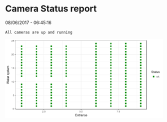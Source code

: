 Camera Status report
================
08/06/2017 - 06:45:16

    All cameras are up and running

![](camreport_files/figure-markdown_github/unnamed-chunk-2-1.png)
